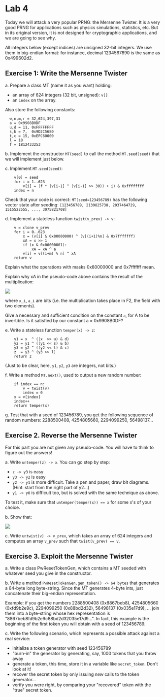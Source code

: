 # Lab 4

Today we will attack a very popular PRNG: the Mersenne Twister. It is a very good PRNG for
applications such as physics simulations, statistics, etc. But in its original version, it is not
designed for cryptographic applications, and we are going to see why.

All integers below (except indices) are unsigned 32-bit integers. We use them in big-endian format:
for instance, decimal 1234567890 is the same as 0x499602d2.


## Exercise 1: Write the Mersenne Twister

a. Prepare a class MT (name it as you want) holding:

  - an array of 624 integers (32 bit, unsigned): `v[]`
  - an `index` on the array.

  Also store the following constants:

      w,n,m,r = 32,624,397,31
      a = 0x9908B0DF
      u,d = 11, 0xFFFFFFFF
      s,b = 7,  0x9D2C5680
      t,c = 15, 0xEFC60000
      l = 18
      f = 1812433253

b. Implement the constructor `MT(seed)` to call the method `MT.seed(seed)` that we will implement
just below.

c. Implement `MT.seed(seed)`:
    
        v[0] = seed
        for i = 1..623
            v[i] = (f * (v[i-1] ^ (v[i-1] >> 30)) + i) & 0xffffffff
        index = n

  Check that your code is correct: `MT(seed=123456789)` has the following vector state after seeding:
  `[123456789, 2139825738, 2037464729, 1515522555, ..., 3075821708]`

d. Implement a stateless function `twist(v_prev) -> v`:

        v = clone v_prev
        for i = 0..623
            x = (v[i] & 0x80000000) ^ (v[(i+1)%n] & 0x7fffffff)
            xA = x >> 1
            if (x & 0x00000001):
                xA = xA ^ a
            v[i] = v[(i+m) % n] ^ xA
        return v

  Explain what the operations with masks 0x80000000 and 0x7fffffff mean.
  
  Explain why xA in the pseudo-code above contains the result of the multiplication:
  
  <img src="eqns/e7d6f71edc30f0e1e8730d5f0c956198.png" />
  
  where `x_i`, `a_i`  are bits (i.e. the multiplication takes place in F2, the field with two
  elements).
  
  Give a necessary and sufficient condition on the constant `a`, for A to be invertible. Is it
  satisfied by our constant a = 0x9908B0DF?


e. Write a stateless function `temper(x) -> z`:

        y1 = x  ^ ((x  >> u) & d)
        y2 = y1 ^ ((y1 << s) & b)
        y3 = y2 ^ ((y2 << t) & c)
        z  = y3 ^ (y3 >> l)
        return z

  (Just to be clear, here, `y1`, `y2`, `y3` are integers, not bits.)

f. Write a method `MT.next()`, used to output a new random number:

        if index == n:
            v = twist(v)
            index = 0
        x = v[index]
        index++
        return temper(x)

g. Test that with a seed of 123456789, you get the following sequence of random numbers: 2288500408,
4254805660, 2294099250, 56498137...



## Exercise 2. Reverse the Mersenne Twister

For this part you are not given any pseudo-code. You will have to think to figure out the answers!

a. Write `untemper(z) -> x`. You can go step by step:

  - `z -> y3` is easy
  - `y3 -> y2` is easy
  - `y2 -> y1` is more difficult. Take a pen and paper, draw bit diagrams. (Hint: start from the right
      part of y2...)
  - `y1 -> y0` is difficult too, but is solved with the same technique as above.

  To test it, make sure that `untemper(temper(x)) == x` for some x's of your choice.

b. Show that:

  <img src="eqns/4a53b347fbb57a600604fb5138693b65.png" />

c. Write `untwist(v) -> v_prev`, which takes an array of 624 integers and computes an array `v_prev`
such that `twist(v_prev) == v`.



## Exercise 3. Exploit the Mersenne Twister

a. Write a class PwResetTokenGen, which contains a MT seeded with whatever seed you give in the
constructor.

b. Write a method `PwResetTokenGen.gen_token() -> 64 bytes` that generates a 64-byte long
byte-string. Since the MT generates 4-byte ints, just concatenate their big-endian representation.

  Example: if you get the numbers 2288500408 (0x8867beb8), 4254805660 (0xfd9b2e9c), 2294099250
  (0x88bd2d32), 56498137 (0x035e17d9), ... join them into a byte-string whose hex representation is
  "8867beb8fd9b2e9c88bd2d32035e17d9...". In fact, this example is the beginning of the first token you
  will obtain with a seed of 123456789.

c. Write the following scenario, which represents a possible attack against a real service:

  - initialize a token generator with seed 123456789
  - "burn-in" the generator by generating, say, 1000 tokens that you throw away
  - generate a token, this time, store it in a variable like `secret_token`. Don't look at it!
  - recover the secret token by only issuing _new_ calls to the token generator...
  - verify you were right, by comparing your "recovered" token with the "true" secret token.


